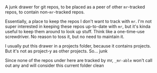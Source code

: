 
A junk drawer for git repos, to be placed as a peer of other `mr`-tracked repos, to contain non-`mr`-tracked repos.

Essentially, a place to keep the repos I don't want to track with `mr`.
I'm not super interested in keeping these repos up-to-date with `mr`, but it's kinda useful to keep them around to look up stuff.
Think like a one-time-use screwdriver. No reason to toss it, but no need to maintain it.

I usually put this drawer in a projects folder, because it contains projects. But it's not as project-y as other projects. So... junk

Since none of the repos under here are tracked by mr, `_mr-able` won't call out any and will consider this current folder clean
